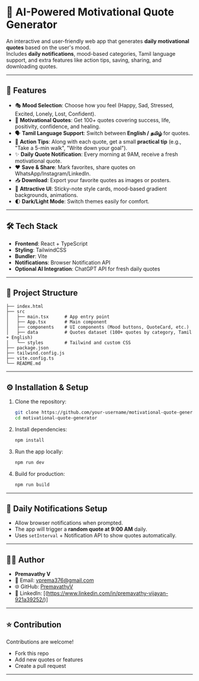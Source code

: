 # 🌟 AI-Powered Motivational Quote Generator

An interactive and user-friendly web app that generates **daily motivational quotes** based on the user's mood.  
Includes **daily notifications**, mood-based categories, Tamil language support, and extra features like action tips, saving, sharing, and downloading quotes. 

---

## 🚀 Features

- 🎭 **Mood Selection**: Choose how you feel (Happy, Sad, Stressed, Excited, Lonely, Lost, Confident).
- 💬 **Motivational Quotes**: Get 100+ quotes covering success, life, positivity, confidence, and healing.
- 🗣️ **Tamil Language Support**: Switch between **English / தமிழ்** for quotes.  
- 🔖 **Action Tips**: Along with each quote, get a small **practical tip** (e.g., "Take a 5-min walk", "Write down your goal"). 
- ✨ **Daily Quote Notification**: Every morning at 9AM, receive a fresh motivational quote.  
- ❤️ **Save & Share**: Mark favorites, share quotes on WhatsApp/Instagram/LinkedIn.  
- 📥 **Download**: Export your favorite quotes as images or posters.  
- 🎨 **Attractive UI**: Sticky-note style cards, mood-based gradient backgrounds, animations.  
- 🌓 **Dark/Light Mode**: Switch themes easily for comfort.  

---

## 🛠️ Tech Stack

- **Frontend**: React + TypeScript  
- **Styling**: TailwindCSS  
- **Bundler**: Vite  
- **Notifications**: Browser Notification API  
- **Optional AI Integration**: ChatGPT API for fresh daily quotes  

---

## 📂 Project Structure

```
├── index.html
├── src
│   ├── main.tsx      # App entry point
│   ├── App.tsx       # Main component
│   ├── components    # UI components (Mood buttons, QuoteCard, etc.)
│   ├── data          # Quotes dataset (100+ quotes by category, Tamil + English)
│   └── styles        # Tailwind and custom CSS
├── package.json
├── tailwind.config.js
├── vite.config.ts
└── README.md
```

---

## ⚙️ Installation & Setup

1. Clone the repository:
   ```bash
   git clone https://github.com/your-username/motivational-quote-generator.git
   cd motivational-quote-generator
   ```

2. Install dependencies:
   ```bash
   npm install
   ```

3. Run the app locally:
   ```bash
   npm run dev
   ```

4. Build for production:
   ```bash
   npm run build
   ```

---

## 🔔 Daily Notifications Setup

- Allow browser notifications when prompted.  
- The app will trigger a **random quote at 9:00 AM** daily.  
- Uses `setInterval` + Notification API to show quotes automatically.  

---



## 👩‍💻 Author

- **Premavathy V**  
- 📧 Email: [vprema376@gmail.com](mailto:vprema376@gmail.com)  
- 🌐 GitHub: [PremavathyV](https://github.com/PremavathyV)  
- 💼 LinkedIn:
 [(https://www.linkedin.com/in/premavathy-vijayan-921a39252/)]

---

## ⭐ Contribution

Contributions are welcome!  
- Fork this repo  
- Add new quotes or features  
- Create a pull request  

---

